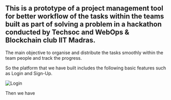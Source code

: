 ## This is a prototype of a project management tool  for better workflow of the tasks within the teams built as part of solving a problem in a hackathon conducted by Techsoc and WebOps & Blockchain club IIT Madras.

The main objective to organise and distribute the tasks smoothly within the team people and track the progress.

So the platform that we have built includes the following basic features such as Login and Sign-Up.

<!-- ![alt text](http://url/to/img.png) -->
![Login](https://user-images.githubusercontent.com/108086992/188300695-a1872df4-b02c-472d-bfdd-2b381643fd54.png)

Then we have 
